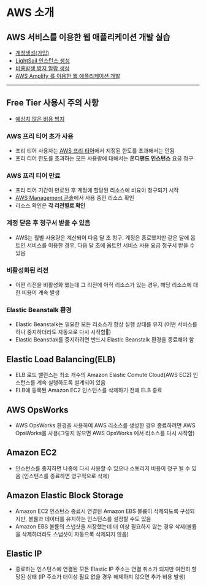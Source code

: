 # AWS 소개

## AWS 서비스를 이용한 웹 애플리케이션 개발 실습 

* [계정생성(가입)](./iam/create-account.md)
* [LightSail 인스턴스 생성](./lightsail/create-lightsail-instance.md)
* [비용발생 방지 알람 생성](./cloudwatch/create-alarm-to-avoid-billing.md)
* [AWS Amplify 를 이용한 웹 애플리케이션 개발](./build-a-web-application/)
___

## Free Tier 사용시 주의 사항

* [예상치 않은 비용 방지](https://docs.aws.amazon.com/ko_kr/awsaccountbilling/latest/aboutv2/checklistforunwantedcharges.html)

### AWS 프리 티어 초가 사용

* 프리 티어 사용자는 [AWS 프리 티어](https://aws.amazon.com/ko/free/?nc1=h_ls&all-free-tier.sort-by=item.additionalFields.SortRank&all-free-tier.sort-order=asc)에서 지정된 한도를 초과해서는 안됨
* 프리 티어 한도를 초과하는 모든 사용량에 대해서는 **온디맨드 인스턴스** 요금 청구

### AWS 프리 티어 만료

* 프리 티어 기간이 만료된 후 계정에 할당된 리소스에 비요이 청구되기 시작
* [AWS Management 콘솔](https://console.aws.amazon.com/console/home)에서 사용 중인 리소스 확인
* 리소스 확인은 **각 리전별로 확인**

### 계정 닫은 후 청구서 받을 수 있음

* AWS는 월별 사용량은 계산되어 다음 달 초 청구. 계정은 종료했지만 같은 달에 옵트인 서비스를 이용한 경우, 다음 달 초에 옵트인 서비스 사용 요금 청구서 받을 수 있음

### 비활성화된 리전

* 어떤 리전을 비활성화 했는데 그 리전에 아직 리소스가 있는 경우, 해당 리소스에 대한 비용이 계속 발생

### Elastic Beanstalk 환경

* Elastic Beanstalk는 필요한 모든 리소스가 항상 실행 상태를 유지 (어떤 서비스를 하나 중지하더라도 자동으로 다시 시작함)
* Elastic Beanstlak를 중지하려면 반드시 Elastic Beanstalk 환경을 종료해야 함

## Elastic Load Balancing(ELB)

* ELB 로드 밸런스는 최소 개수의 Amazon Elastic Comute Cloud(AWS EC2) 인스턴스를 계속 실행하도록 설계되어 있음
* ELB에 등록된 Amazon EC2 인스턴스를 삭제하기 전에 ELB 종료

## AWS OpsWorks

* AWS OpsWorks 환경을 사용하여 AWS 리소스를 생성한 경우 종료하려면 AWS OpsWorks를 사용(그렇지 않으면 AWS OpsWorks 에서 리소스를 다시 시작함)

## Amazon EC2

* 인스턴스를 중지하면 나중에 다시 사용할 수 있으나 스토리지 비용이 청구 될 수 있음 (인스턴스를 종료하면 영구적으로 삭제)

## Amazon Elastic Block Storage

* Amazon EC2 인스턴스 종료시 연결된 Amazon EBS 볼륨이 삭제되도록 구성되지만, 볼륨과 데이터를 유지하는 인스턴스를 설정할 수도 있음
* Amazon EBS 볼륨의 스냅샷을 저장했는데 더 이상 필요하지 않는 경우 삭제(볼륨을 삭제하더라도 스냅샷이 자동으록 삭제되지 않음)

## Elastic IP

* 종료하는 인스턴스에 연결된 모든 Elastic IP 주소는 연결 취소가 되지만 여전히 할당된 상태 (IP 주소가 더이상 필요 없을 경우 해제하지 않으면 추가 비용 발생)

